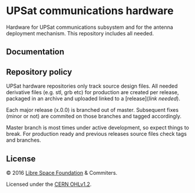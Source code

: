 # UPSat communications hardware

Hardware for UPSat communications subsystem and for the antenna deployment mechanism. This repository includes all needed.

## Documentation


## Repository policy
UPSat hardware repositories only track source design files. All needed derivative files (e.g. stl, grb etc) for production are created per release, packaged in an archive and uploaded linked to a  [release](*link needed*).

Each major release (x.0.0) is branched out of master. Subsequent fixes (minor or not) are commited on those branches and tagged accordingly.

Master branch is most times under active development, so expect things to break. For production ready and previous releases source files check tags and branches.

## License

&copy; 2016 [Libre Space Foundation](http://librespacefoundation.org) & Commiters.

Licensed under the [CERN OHLv1.2](LICENSE).
